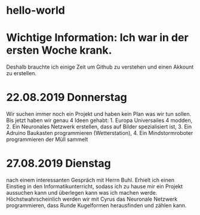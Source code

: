# hello-world
# Wichtige Information: Ich war in der ersten Woche krank.
Deshalb brauchte ich einige Zeit um Github zu verstehen und einen Akkount zu erstellen.

# 22.08.2019 Donnerstag 
Wir suchen immer noch ein Projekt und haben kein Plan was wir tun sollen.
Bis jetzt haben wir genau 4 Ideen gehabt: 1. Europa Universailes 4 modden, 2. Ein Neuronales Netzwerk erstellen, dass auf Bilder spezialisiert ist,  3. Ein Adruino Baukasten programmieren (Wetterstation),  4. Ein Mindstormroboter programmieren der Müll sammelt
# 27.08.2019 Dienstag 
nach einem interessanten Gespräch mit Herrn Buhl. Erhielt ich einen Einstieg in den Informatikunterricht, sodass ich zu hause mir ein Projekt aussuchen kann und überlegen kann was ich machen werde. Höchstwahrscheinlich werden wir mit Cyrus das Neuronale Netzwerk programmieren, dass Runde Kugelformen herausfinden und zählen kann. 
